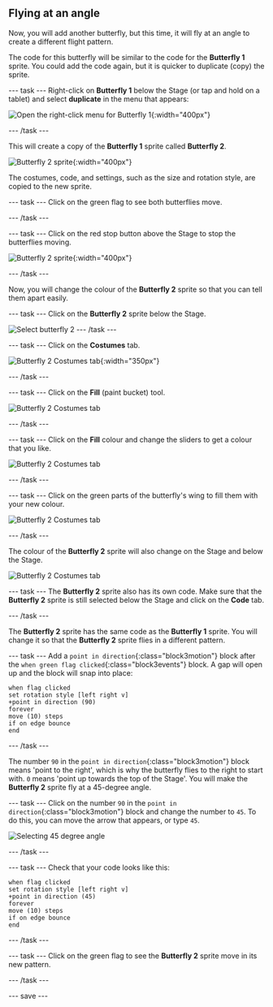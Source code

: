 ## Flying at an angle

Now, you will add another butterfly, but this time, it will fly at an angle to create a different flight pattern. 

The code for this butterfly will be similar to the code for the **Butterfly 1** sprite. You could add the code again, but it is quicker to duplicate (copy) the sprite. 

--- task ---
Right-click on **Butterfly 1** below the Stage (or tap and hold on a tablet) and select **duplicate** in the menu that appears:

![Open the right-click menu for Butterfly 1](images/butterfly-duplicate.png){:width="400px"}

--- /task ---

This will create a copy of the **Butterfly 1** sprite called **Butterfly 2**. 

![Butterfly 2 sprite](images/butterfly-butterfly-2.png){:width="400px"}

The costumes, code, and settings, such as the size and rotation style, are copied to the new sprite. 

--- task ---
Click on the green flag to see both butterflies move. 

--- /task ---

--- task ---
Click on the red stop button above the Stage to stop the butterflies moving. 

![Butterfly 2 sprite](images/butterfly-stop.png){:width="400px"}

--- /task ---

Now, you will change the colour of the **Butterfly 2** sprite so that you can tell them apart easily. 

--- task ---
Click on the **Butterfly 2** sprite below the Stage.

![Select butterfly 2](images/butterfly-2-under-stage.png)
--- /task ---

--- task ---
Click on the **Costumes** tab. 

![Butterfly 2 Costumes tab](images/butterfly-costumes-2.png){:width="350px"}

--- /task ---

--- task ---
Click on the **Fill** (paint bucket) tool.  

![Butterfly 2 Costumes tab](images/butterfly-fill-tool.png)

--- /task ---

--- task ---
Click on the **Fill** colour and change the sliders to get a colour that you like. 

![Butterfly 2 Costumes tab](images/butterfly-fill-colour.png)

--- /task ---

--- task ---
Click on the green parts of the butterfly's wing to fill them with your new colour. 

![Butterfly 2 Costumes tab](images/butterfly-fill-wings.png)

--- /task ---

The colour of the **Butterfly 2** sprite will also change on the Stage and below the Stage. 

![Butterfly 2 Costumes tab](images/butterfly-colour-changed.png)

--- task ---
The **Butterfly 2** sprite also has its own code. Make sure that the **Butterfly 2** sprite is still selected below the Stage and click on the **Code** tab. 

--- /task ---

The **Butterfly 2** sprite has the same code as the **Butterfly 1** sprite. You will change it so that the **Butterfly 2** sprite flies in a different pattern.

--- task ---
Add a `point in direction`{:class="block3motion"} block after the `when green flag clicked`{:class="block3events"} block. A gap will open up and the block will snap into place:

```blocks3
when flag clicked
set rotation style [left right v]
+point in direction (90)
forever
move (10) steps
if on edge bounce
end
```

--- /task ---

The number `90` in the `point in direction`{:class="block3motion"} block means 'point to the right', which is why the butterfly flies to the right to start with. `0` means 'point up towards the top of the Stage'. You will make the **Butterfly 2** sprite fly at a 45-degree angle. 

--- task ---
Click on the number `90` in the `point in direction`{:class="block3motion"} block and change the number to `45`. To do this, you can move the arrow that appears, or type `45`.

![Selecting 45 degree angle](images/butterfly-set-angle.png)

--- /task ---

--- task ---
Check that your code looks like this:

```blocks3
when flag clicked
set rotation style [left right v]
+point in direction (45)
forever
move (10) steps
if on edge bounce
end
```
--- /task ---

--- task ---
Click on the green flag to see the **Butterfly 2** sprite move in its new pattern.

--- /task ---

--- save ---

